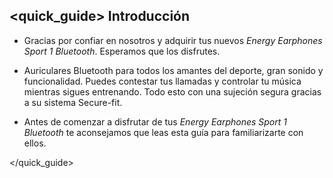 ## <quick_guide> Introducción

*	Gracias por confiar en nosotros y adquirir tus nuevos *Energy Earphones Sport 1 Bluetooth*. Esperamos que los disfrutes.

*	Auriculares Bluetooth para todos los amantes del deporte, gran sonido y funcionalidad. Puedes contestar tus llamadas y controlar tu música mientras sigues entrenando.  Todo esto con una sujeción segura gracias a su sistema Secure-fit.

*	Antes de comenzar a disfrutar de tus *Energy Earphones Sport 1 Bluetooth* te aconsejamos que leas esta guía para familiarizarte con ellos. 

</unique> </quick_guide>

